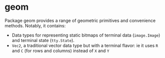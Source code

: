 # geom

Package geom provides a range of geometric primitives and convenience methods. Notably, it contains:

* Data types for representing static bitmaps of terminal data (`image.Image`) and terminal state (`tty.State`).
* `Vec2`, a traditional vector data type but with a terminal flavor: ie it uses `R` and `C` (for rows and columns) instead of `X` and `Y`
